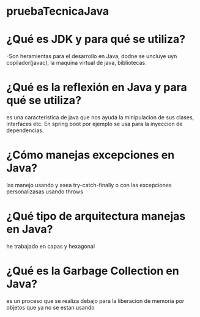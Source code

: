# pruebaTecnicaJava
# ¿Qué es JDK y para qué se utiliza?
-Son heramientas para el desarrollo  en Java, dodne se uncluye uyn copilador(javac),
la maquina virtual de java, bibliotecas.
# ¿Qué es la reflexión en Java y para qué se utiliza?

es una caracteristica de java que nos ayuda  la minipulacion de sus clases, interfaces etc.
En spring boot  por ejemplo se usa para la inyeccion de dependencias.

# ¿Cómo manejas excepciones en Java?
las manejo usando y asea try-catch-finally o con las excepciones personalizasas usando throws

# ¿Qué tipo de arquitectura manejas en Java? 
 he trabajado en capas y hexagonal 

 # ¿Qué es la Garbage Collection en Java?
  es un proceso que se realiza debajo para la liberacion de memoria por objetos que ya no se estan usando 